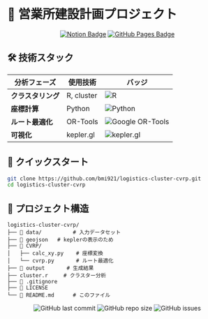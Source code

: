 # 🏢 営業所建設計画プロジェクト

<div align="center">

[![Notion Badge](https://img.shields.io/badge/Notion-詳細ドキュメント-000000?style=for-the-badge&logo=notion)](https://silent-felidae-1f6.notion.site/4-6-1e3d103bdc84809d948feaa3cd5e4bbd)
[![GitHub Pages Badge](https://img.shields.io/badge/GitHub_Pages-結果ビューア-222222?style=for-the-badge&logo=github)](https://bmi921.github.io/)

</div>


## 🛠️ 技術スタック

<div align="center">

| 分析フェーズ | 使用技術 | バッジ |
|-------------|---------|-------|
| **クラスタリング** | R, cluster | ![R](https://img.shields.io/badge/R-276DC3?style=for-the-badge&logo=r&logoColor=white) |
| **座標計算** | Python | ![Python](https://img.shields.io/badge/Python-3776AB?style=for-the-badge&logo=python&logoColor=white) |
| **ルート最適化** | OR-Tools | ![Google OR-Tools](https://img.shields.io/badge/Google_OR--Tools-4285F4?style=for-the-badge&logo=google&logoColor=white) |
| **可視化** | kepler.gl | ![kepler.gl](https://img.shields.io/badge/kepler.gl-000000?style=for-the-badge) |

</div>

## 🚀 クイックスタート

```bash
git clone https://github.com/bmi921/logistics-cluster-cvrp.git
cd logistics-cluster-cvrp
```


## 📂 プロジェクト構造

```tree
logistics-cluster-cvrp/
├── 📂 data/          # 入力データセット
├── 📂 geojson   # keplerの表示のため 
├── 📂 CVRP/
│   ├── calc_xy.py    # 座標変換
│   └── cvrp.py       # ルート最適化
├── 📂 output       # 生成結果
├── cluster.r     # クラスター分析
├── 📜 .gitignore
├── 📜 LICENSE
└── 📜 README.md      # このファイル
```


<div align="center">

![GitHub last commit](https://img.shields.io/github/last-commit/bmi921/logistics-cluster-cvrp?style=flat-square)
![GitHub repo size](https://img.shields.io/github/repo-size/bmi921/logistics-cluster-cvrp?style=flat-square)
![GitHub issues](https://img.shields.io/github/issues/bmi921/logistics-cluster-cvrp?style=flat-square)

</div>
